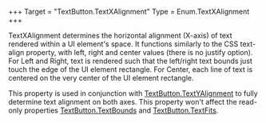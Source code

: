 +++
Target = "TextButton.TextXAlignment"
Type = Enum.TextXAlignment
+++

TextXAlignment determines the horizontal alignment (X-axis) of text rendered within a UI element's space. It functions similarly to the CSS text-align property, with left, right and center values (there is no justify option). For Left and Right, text is rendered such that the left/right text bounds just touch the edge of the UI element rectangle. For Center, each line of text is centered on the very center of the UI element rectangle.This property is used in conjunction with [TextButton.TextYAlignment](https://developer.roblox.com/api-reference/property/TextButton/TextYAlignment) to fully determine text alignment on both axes. This property won't affect the read-only properties [TextButton.TextBounds](https://developer.roblox.com/api-reference/property/TextButton/TextBounds) and [TextButton.TextFits](https://developer.roblox.com/api-reference/property/TextButton/TextFits).